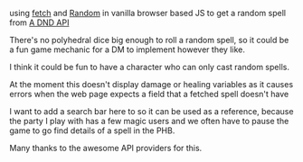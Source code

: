 using [fetch](https://developer.mozilla.org/en-US/docs/Web/API/Fetch_API/Using_Fetch) and [Random](https://developer.mozilla.org/en-US/docs/Web/JavaScript/Reference/Global_Objects/Math/random) in vanilla browser based JS to get a random spell from [A DND API](https://5e-bits.github.io/docs/)

There's no polyhedral dice big enough to roll a random spell, so it could be a fun game mechanic for a DM to implement however they like. 

I think it could be fun to have a character who can only cast random spells. 

At the moment this doesn't display damage or healing variables as it causes errors when the web page expects a field that a fetched spell doesn't have

I want to add a search bar here to so it can be used as a reference, because the party I play with has a few magic users and we often have to pause the game to go find details of a spell in the PHB. 

Many thanks to the awesome API providers for this. 